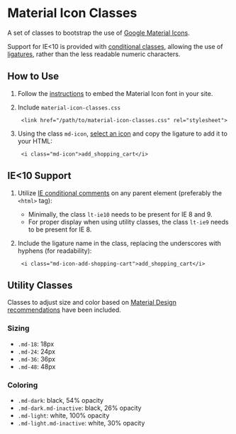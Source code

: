# Material Icon Classes
A set of classes to bootstrap the use of [Google Material Icons][iconlist].

Support for IE<10 is provided with [conditional classes][cssclasses], allowing the use of [ligatures][ligatures], rather than the less readable numeric characters.

## How to Use
1. Follow the [instructions][mdiconinstructions] to embed the Material Icon font in your site.

1. Include `material-icon-classes.css`

        <link href="/path/to/material-icon-classes.css" rel="stylesheet">

1. Using the class `md-icon`, [select an icon][iconlist] and copy the ligature to add it to your HTML:

        <i class="md-icon">add_shopping_cart</i>

## IE<10 Support
1. Utilize [IE conditional comments][cssclasses] on any parent element (preferably the `<html>` tag):
    * Minimally, the class `lt-ie10` needs to be present for IE 8 and 9.
    * For proper display when using utility classes, the class `lt-ie9` needs to be present for IE 8.

1. Include the ligature name in the class, replacing the underscores with hyphens (for readability):

        <i class="md-icon-add-shopping-cart">add_shopping_cart</i>

## Utility Classes
Classes to adjust size and color based on [Material Design recommendations][styleguidelines] have been included.

### Sizing
* `.md-18`: 18px
* `.md-24`: 24px
* `.md-36`: 36px
* `.md-48`: 48px

### Coloring
* `.md-dark`: black, 54% opacity
* `.md-dark.md-inactive`: black, 26% opacity
* `.md-light`: white, 100% opacity
* `.md-light.md-inactive`: white, 30% opacity

[ligatures]: http://alistapart.com/article/the-era-of-symbol-fonts
[cssclasses]: http://www.paulirish.com/2008/conditional-stylesheets-vs-css-hacks-answer-neither/
[mdiconinstructions]: http://google.github.io/material-design-icons/
[iconlist]: https://www.google.com/design/icons/
[styleguidelines]: http://google.github.io/material-design-icons/#styling-icons-in-material-design
